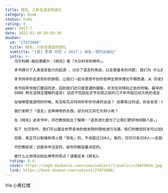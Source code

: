 ```yaml
---
title: 梳毛、八卦及语言的进化
category: book
status: todo
rating: 0
year: 2017-7
date: 2022-01-30 20:59:30
douban:
  id: "27073686"
  title: 梳毛、八卦及语言的进化
  subtitle: "[英] 罗宾·邓巴 / 2017 / 译言／现代出版社"
  intro: >-
    马尔科姆·格拉德威尔：《梳毛》是「大众科学的神作」。

    本书探讨了人类语言能力的起源 ，讨论了语言的用途，以及更基本的问题: 我们为 什么拥有语言，它从哪来，何时产生。

    本书将伴你走进奇妙的旅程，让我们一起与意想不到的各种生物学理论不期而遇，从 历史到生理，从猴子猩猩的公众行为到人类的亲密表现，一起漫步遨游其中。

    本书将带领我们重回历史，回到我们还只是普通的猿猴，并无任何特别之处的时候。最早的语言听起来是怎样的?是哪些人使用这些语言交谈?为什么语言从其早期阶段发展演变到今天大概
    5000 种无法相互理解的语言( 这还不包括在文字出现之前的几千年中就已经灭绝的语言 )?

    在咖啡馆或酒吧的时候，有没有花点时间听听你邻桌的谈话？ 如果有过的话，你会发现：他们三分之二的对话都是些生活琐事、爱恨情仇。

    我们发明了「语言」这种神奇的东西，却为何又将它大材小用？

    在《梳毛》这本书中，邓巴教授给出了解释：「语言进化是为了让我们更好地闲聊八卦。」

    有了 社交软件，我们可以跟全世界各地的朋友随时随地进行沟通，我们的微信好友可以加到几千人之多。

    但是，真正可以勉强称得上是「朋友」的，不会超过150人。是的，仅仅只有150人——这就是著名的「150定律」。

    邓巴教授说：这是命中注定的，由你的脑容量决定的。

    是什么让他得出如此神奇的观点？请看这本《梳毛》。
  rating: 8.4
  cover: https://img9.doubanio.com/view/subject/l/public/s29479654.jpg
  link: https://book.douban.com/subject/27073686/
---
```


Via 小煮红楼